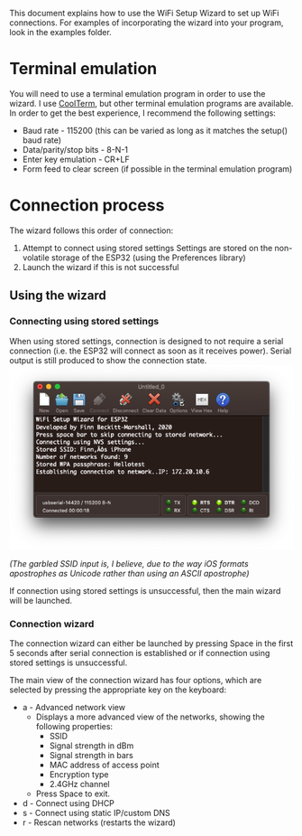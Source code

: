 This document explains how to use the WiFi Setup Wizard to set up WiFi connections. For examples of incorporating the wizard into your program, look in the examples folder.

# Terminal emulation
You will need to use a terminal emulation program in order to use the wizard. I use [CoolTerm](https://freeware.the-meiers.org), but other terminal emulation programs are available. In order to get the best experience, I recommend the following settings:

 - Baud rate - 115200 (this can be varied as long as it matches the setup() baud rate)
 - Data/parity/stop bits - 8-N-1
 - Enter key emulation - CR+LF
 - Form feed to clear screen (if possible in the terminal emulation program)
 
# Connection process
The wizard follows this order of connection:
1. Attempt to connect using stored settings
	Settings are stored on the non-volatile storage of the ESP32 (using the Preferences library)
2. Launch the wizard if this is not successful

## Using the wizard
### Connecting using stored settings
When using stored settings, connection is designed to not require a serial connection (i.e. the ESP32 will connect as soon as it receives power). Serial output is still produced to show the connection state.
![Connection using stored settings - CoolTerm output](https://github.com/fbm3334/WiFiSetupWizard_ESP32/blob/master/img/CoolTerm_NVS_conn.png)

*(The garbled SSID input is, I believe, due to the way iOS formats apostrophes as Unicode rather than using an ASCII apostrophe)*

If connection using stored settings is unsuccessful, then the main wizard will be launched.
### Connection wizard
The connection wizard can either be launched by pressing Space in the first 5 seconds after serial connection is established or if connection using stored settings is unsuccessful.

The main view of the connection wizard has four options, which are selected by pressing the appropriate key on the keyboard:

 - a - Advanced network view
	 - Displays a more advanced view of the networks, showing the following properties:
		 - SSID
		 - Signal strength in dBm
		 - Signal strength in bars
		 - MAC address of access point
		 - Encryption type
		 - 2.4GHz channel
	- Press Space to exit.
- d - Connect using DHCP
- s - Connect using static IP/custom DNS
- r - Rescan networks (restarts the wizard)

